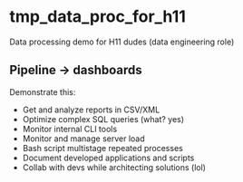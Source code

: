 # tmp_data_proc_for_h11
Data processing demo for H11 dudes (data engineering role)

## Pipeline -> dashboards
Demonstrate this:
- Get and analyze reports in CSV/XML
- Optimize complex SQL queries (what? yes)
- Monitor internal CLI tools
- Monitor and manage server load
- Bash script multistage repeated processes
- Document developed applications and scripts
- Collab with devs while architecting solutions (lol)


